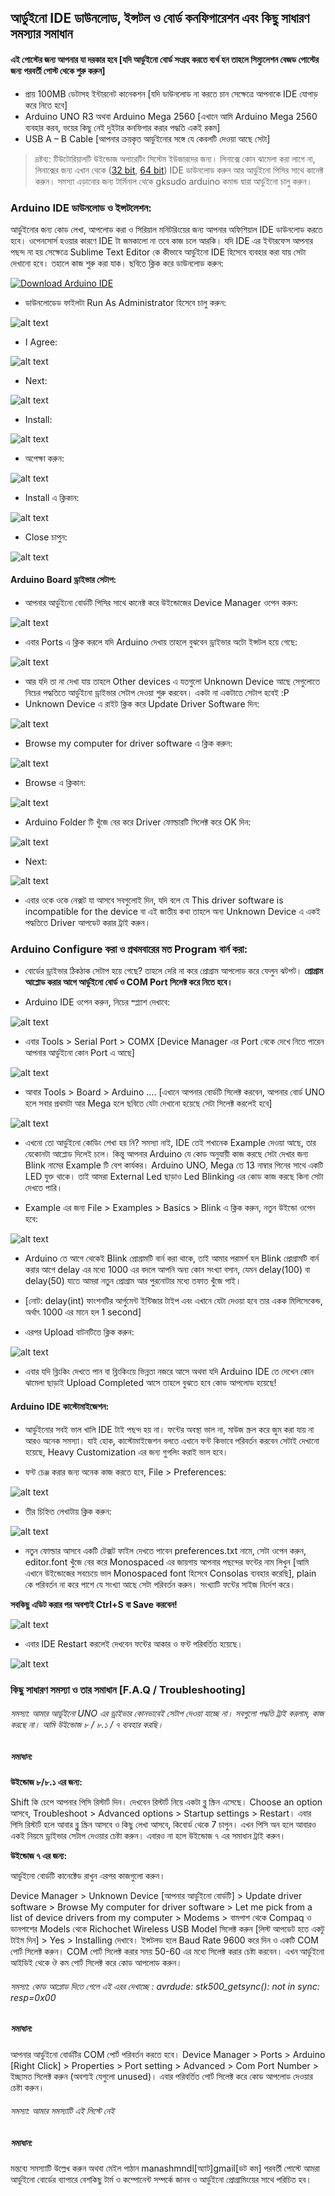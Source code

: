 ## আর্ডুইনো IDE ডাউনলোড, ইন্সটল ও বোর্ড কনফিগারেশন এবং কিছু সাধারণ সমস্যার সমাধান


#### এই পোস্টের জন্য আপনার যা দরকার হবে [যদি আর্ডুইনো বোর্ড সংগ্রহ করতে ব্যর্থ হন তাহলে সিম্যুলেশন বেজড পোস্টের জন্য পরবর্তী পোস্ট থেকে শুরু করুন]

* প্রায় 100MB ডেটাসহ ইন্টারনেট কানেকশন [যদি ডাউনলোড না করতে চান সেক্ষেত্রে আপনাকে IDE যোগাড় করে নিতে হবে]
* Arduino UNO R3 অথবা Arduino Mega 2560 [এখানে আমি Arduino Mega 2560 ব্যবহার করব, ভয়ের কিছু নেই দুইটার কনফিগার করার পদ্ধতি একই রকম]
* USB A – B Cable [আপনার ক্রয়কৃত আর্ডুইনোর সঙ্গে যে কেবলটি দেওয়া আছে সেটা]

> দ্রষ্টব্য: টিউটোরিয়ালটি উইন্ডোজ অপারেটিং সিস্টেম ইউজারদের জন্য। লিনাক্সে কোন ঝামেলা করা লাগে না, লিনাক্সের জন্য এখান থেকে ([32 bit](http://arduino.cc/download.php?f=/arduino-1.0.6-linux32.tgz), [64 bit](http://arduino.cc/download.php?f=/arduino-1.0.6-linux64.tgz)) IDE ডাউনলোড করুন আর আর্ডুইনো পিসির সাথে কানেক্ট করুন। সমস্যা এড়ানোর জন্য টার্মিনাল থেকে gksudo arduino কমান্ড দ্বারা আর্ডুইনো চালু করুন।

### Arduino IDE ডাউনলোড ও ইন্সটলেশন:

আর্ডুইনোর জন্য কোড লেখা, আপলোড করা ও সিরিয়াল মনিটরিংয়ের জন্য আপনার অফিশিয়াল IDE ডাউনলোড করতে হবে। ওপেনসোর্স হওয়ার কারণে IDE টা জমকালো না তবে কাজ চলে আরকি। যদি IDE এর ইন্টারফেস আপনার পছন্দ না হয় সেক্ষেত্রে Sublime Text Editor কে কীভাবে আর্ডুইনো IDE হিসেবে ব্যবহার করা যায় সেটা দেখানো হবে। তহালে কাজ শুরু করা যাক। ছবিতে ক্লিক করে ডাউনলোড করুন:

[![Download Arduino IDE](http://i.imgur.com/ufPtdcb.png)](http://arduino.cc/download.php?f=/arduino-1.0.6-windows.exe)


*    ডাউনলোডেড ফাইলটা Run As Administrator হিসেবে চালু করুন:

![alt text](http://i.imgur.com/1Mf9ogM.png)
*    I Agree:

![alt text](http://i.imgur.com/TarVsYS.png)
*    Next:

![alt text](http://i.imgur.com/xOz0g7W.png)
*    Install:

![alt text](http://i.imgur.com/aPotbSA.png)
*    অপেক্ষা করুন:

![alt text](http://i.imgur.com/tTG8xDq.png)
*    Install এ ক্লিকান:

![alt text](http://i.imgur.com/YDofWHP.png)
*    Close চাপুন:

![alt text](http://i.imgur.com/0RYvtl5.png)

#### Arduino Board ড্রাইভার সেটাপ:
*   আপনার আর্ডুইনো বোর্ডটি পিসির সাথে কানেক্ট করে উইন্ডোজের Device Manager ওপেন করুন:

![alt text](http://i.imgur.com/dO87raa.png)

*   এবার Ports এ ক্লিক করলে যদি Arduino দেখায় তাহলে বুঝবেন ড্রাইভার অটো ইন্সটল হয়ে গেছে:

![alt text](http://i.imgur.com/Fm3Dqj8.png)


*    আর যদি তা না দেখা যায় তাহলে Other devices এ যতগুলো Unknown Device আছে সেগুলোতে নিচের পদ্ধতিতে আর্ডুইনো ড্রাইভার সেটাপ দেওয়া শুরু করবেন। একটা না একটাতে সেটাপ হবেই :P
*    Unknown Device এ রাইট ক্লিক করে Update Driver Software দিন:

![alt text](http://i.imgur.com/860dFoi.png)


*    Browse my computer for driver software এ ক্লিক করুন:

![alt text](http://i.imgur.com/0lsBYij.png)

*	Browse এ ক্লিকান:

![alt text](http://i.imgur.com/uDrwqDm.png)

*    Arduino Folder টি খুঁজে বের করে Driver ফোল্ডারটি সিলেক্ট করে OK দিন:

![alt text](http://i.imgur.com/1RtT6Iu.png)

*    Next:

![alt text](http://i.imgur.com/55B9YBi.png)

*	এবার ওকে ওকে নেক্সট যা আসবে সবগুলোই দিন, যদি বলে যে This driver software is incompatible for the device বা এই জাতীয় কথা তাহলে অন্য Unknown Device এ একই পদ্ধতিতে Driver আপডেট করার ট্রাই করুন।

### Arduino Configure করা ও প্রথমবারের মত Program বার্ন করা:

*	বোর্ডের ড্রাইভার ঠিকঠাক সেটাপ হয়ে গেছে? তাহলে দেরি না করে প্রোগ্রাম আপলোড করে ফেলুন ঝটপট। **প্রোগ্রাম আপ্লোড করার আগে আর্ডুইনো বোর্ড ও COM Port সিলেক্ট করে নিতে হবে।**

*	Arduino IDE ওপেন করুন, নিচের স্প্ল্যাশ দেখাবে:

![alt text](http://i.imgur.com/6XbuZgH.png)

*	এবার Tools > Serial Port > COMX [Device Manager এর Port থেকে দেখে নিতে পারেন আপনার আর্ডুইনো কোন Port এ আছে]

![alt text](http://i.imgur.com/x7eQ1jE.png)

*	আবার Tools > Board > Arduino …. [এখানে আপনার বোর্ডটি সিলেক্ট করবেন, আপনার বোর্ড UNO হলে সবার প্রথমটা আর Mega হলে ছবিতে যেটা দেখানো হয়েছে সেটা সিলেক্ট করলেই হবে]

![alt text](http://i.imgur.com/cDOMWMF.png)

*	এখনো তো আর্ডুইনো কোডিং শেখা হয় নি? সমস্যা নাই, IDE তেই শখানেক Example দেওয়া আছে, তার যেকোনটা আপ্লোড দিলেই চলে। কিন্তু আপনার Arduino যে কোড অনুযায়ী কাজ করছে সেটা দেখার জন্য Blink নামের Example টি বেশ কার্যকর। Arduino UNO, Mega তে 13 নাম্বার পিনের সাথে একটি LED যুক্ত থাকে। তাই আমরা External Led ছাড়াও Led Blinking এর কোড কাজ করছে কিনা সেটা দেখতে পারি।

*	Example এর জন্য File > Examples > Basics > Blink এ ক্লিক করুন, নতুন উইন্ডো ওপেন হবে:

![alt text](http://i.imgur.com/IlUUUja.png)


*	Arduino তে আগে থেকেই Blink প্রোগ্রামটি বার্ন করা থাকে, তাই আমার পরামর্শ হল Blink প্রোগ্রামটি বার্ন করার আগে delay এর মধ্যে 1000 এর বদলে আপনি অন্য কোন সংখ্যা বসান, যেমন delay(100) বা delay(50) যাতে আমরা নতুন প্রোগ্রাম আর পুরনোটার মধ্যে তফাত খুঁজে পাই।

*	[নোট: delay(int) ফাংশনটির আর্গুমেন্ট ইন্টিজার টাইপ এবং এখানে যেটা দেওয়া হবে তার একক মিলিসেকেন্ড, অর্থাৎ 1000 এর মানে হল 1 second]

*	এরপর Upload বাটনটিতে ক্লিক করুন:

![alt text](http://i.imgur.com/JNKRrdP.png)

*	এবার যদি ব্লিংকিং দেখতে পান বা ব্লিংকিংয়ে ভিন্নতা নজরে আসে অথবা যদি Arduino IDE তে দেখেন কোন ঝামেলা ছাড়াই Upload Completed আসে তাহলে বুঝতে হবে কোড আপলোড হয়েছে!

#### Arduino IDE কাস্টোমাইজেশন:

*	আর্ডুইনোর সবই ভাল খালি IDE টাই পছন্দ হয় না। ফন্টের অবস্থা ভাল না, মাউজ স্ক্রল করে জুম করা যায় না আরও অনেক সমস্যা। যাই হোক, কাস্টোমাইজেশন বলতে এখানে ফন্ট কিভাবে পরিবর্তন করবেন সেটাই দেখানো হয়েছে, Heavy Customization এর জন্য গুগলিং করাই ভাল হবে।

*	ফন্ট চেঞ্জ করার জন্য অনেক কাজ করতে হবে, File > Preferences:

![alt text](http://i.imgur.com/Fm6UQbH.png)

*	তীর চিহ্নিত লেখাটায় ক্লিক করুন:

![alt text](http://i.imgur.com/ezr9qGl.png)

*	নতুন ফোল্ডার আসবে একটি টেক্সট ফাইল দেখতে পাবেন preferences.txt নামে, সেটা ওপেন করুন, editor.font খুঁজে বের করে Monospaced এর জায়গায় আপনার পছন্দের ফন্টের নাম লিখুন [আমি এখানে উইন্ডোজের সবচেয়ে ভাল Monospaced font হিসেবে Consolas ব্যবহার করেছি], plain কে পরিবর্তন না করে পাশে যে সংখ্যা আছে সেটা পরিবর্তন করুন। সংখ্যাটি ফন্টের সাইজ নির্দেশ করে।

**সবকিছু এডিট করার পর অবশ্যই Ctrl+S বা Save করবেন!**

![alt text](http://i.imgur.com/UZFHcDl.png)

*	 এবার IDE Restart করলেই দেখবেন ফন্টের আকার ও ফন্ট পরিবর্তিত হয়েছে।

![alt text](http://i.imgur.com/yApBpBo.png)

### কিছু সাধারণ সমস্যা ও তার সমাধান [F.A.Q / Troubleshooting]

###### সমস্যা: আমার আর্ডুইনো UNO এর ড্রাইভার কোনভাবেই সেটাপ দেওয়া যাচ্ছে না। সবগুলো পদ্ধতি ট্রাই করলাম, কাজ করছে না। আমি উইন্ডোজ ৮ / ৮.১ / ৭ ব্যবহার করছি।

#####	সমাধান:

**উইন্ডোজ ৮/৮.১ এর জন্য:**

Shift কি চেপে আপনার পিসি রিস্টার্ট দিন। দেখবেন রিস্টার্ট নিয়ে একটা ব্লু স্ক্রিন এসেছে। Choose an option আসবে, Troubleshoot > Advanced options >  Startup settings > Restart। এবার পিসি রিস্টার্ট হলে আবার ব্লু স্ক্রিন আসবে ও কিছু লেখা আসবে, কিবোর্ড থেকে 7 চাপুন। এখন পিসি অন হলে আবারও একই নিয়মে ড্রাইভার সেটাপ দেওয়ার চেষ্টা করুন। এবারও না হলে উইন্ডোজ ৭ এর সমাধান ট্রাই করুন।

**উইন্ডোজ ৭ এর জন্য:**

আর্ডুইনো বোর্ডটি কানেক্টেড রাখুন এরপর কাজগুলো করুন।

Device Manager > Unknown Device [আপনার আর্ডুইনো বোর্ডটি] > Update driver software > Browse My computer for driver software > Let me pick from a list of device drivers from my computer > Modems >  বামপাশ থেকে Compaq ও ডানপাশের Models থেকে Richochet Wireless USB Model সিলেক্ট করুন [লিস্ট আপডেট হতে একটু টাইম দিন] > Yes > Installing দেখাবে। ইন্সটলড হলে Baud Rate 9600 করে দিন ও একটি COM পোর্ট সিলেক্ট করুন। COM পোর্ট সিলেক্ট করার সময় 50-60 এর মধ্যে সিলেক্ট করার চেষ্টা করবেন। এখন আর্ডুইনো আইডিই থেকে ঔ কম পোর্ট সিলেক্ট করে কোড আপলোড করুন।

###### সমস্যা: কোড আপ্লোড দিতে গেলে এই এরর দেখাচ্ছে : avrdude: stk500_getsync(): not in sync: resp=0x00

##### সমাধান:

আপনার আর্ডুইনো বোর্ডটির COM পোর্ট পরিবর্তন করতে হবে। Device Manager > Ports > Arduino [Right Click] > Properties > Port setting  > Advanced > Com Port Number > ইচ্ছামত সিলেক্ট করুন (অবশ্যই যেগুলো unused)। এবার পরিবর্তিত পোর্ট সিলেক্ট করে কোড আপলোড দেওয়ার চেষ্টা করুন।

###### সমস্যা: আমার সমস্যাটি এই লিস্টে নেই

##### সমাধান:

মন্তব্যে সমস্যাটি উল্লেখ করুন অথবা মেইল পাঠান manashmndl[অ্যাট]gmail[ডট কম]
পরবর্তী পোস্টে আমরা আর্ডুইনো বোর্ডের ব্যাপারে বেশকিছু টার্ম ও কম্পোনেন্ট সম্পর্কে জানব ও আর্ডুইনো প্রোগ্রামিংয়ের সাথে পরিচিত হব।
